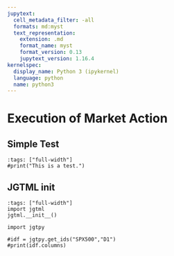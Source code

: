 ```yaml
---
jupytext:
  cell_metadata_filter: -all
  formats: md:myst
  text_representation:
    extension: .md
    format_name: myst
    format_version: 0.13
    jupytext_version: 1.16.4
kernelspec:
  display_name: Python 3 (ipykernel)
  language: python
  name: python3
---
```


# Execution of Market Action

## Simple Test

```{code-cell} ipython3
:tags: ["full-width"]
#print("This is a test.")
```

## JGTML init


```{code-cell} ipython3
:tags: ["full-width"]
import jgtml
jgtml.__init__()

import jgtpy

#idf = jgtpy.get_ids("SPX500","D1")
#print(idf.columns)

```
